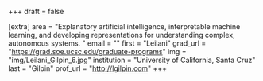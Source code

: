 +++
draft = false

[extra]
area = "Explanatory artificial intelligence, interpretable machine learning, and developing representations for understanding complex, autonomous systems. "
email = ""
first = "Leilani"
grad_url = "https://grad.soe.ucsc.edu/graduate-programs"
img = "img/Leilani_Gilpin_6.jpg"
institution = "University of California, Santa Cruz"
last = "Gilpin"
prof_url = "http://lgilpin.com"
+++
